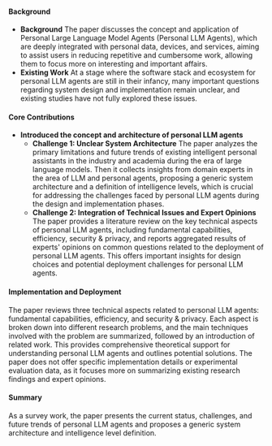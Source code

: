 #### Background
- **Background**
The paper discusses the concept and application of Personal Large Language Model Agents (Personal LLM Agents), which are deeply integrated with personal data, devices, and services, aiming to assist users in reducing repetitive and cumbersome work, allowing them to focus more on interesting and important affairs.
- **Existing Work**
At a stage where the software stack and ecosystem for personal LLM agents are still in their infancy, many important questions regarding system design and implementation remain unclear, and existing studies have not fully explored these issues.

#### Core Contributions
  - **Introduced the concept and architecture of personal LLM agents**
      - **Challenge 1: Unclear System Architecture**
          The paper analyzes the primary limitations and future trends of existing intelligent personal assistants in the industry and academia during the era of large language models. Then it collects insights from domain experts in the area of LLM and personal agents, proposing a generic system architecture and a definition of intelligence levels, which is crucial for addressing the challenges faced by personal LLM agents during the design and implementation phases.
      - **Challenge 2: Integration of Technical Issues and Expert Opinions**
          The paper provides a literature review on the key technical aspects of personal LLM agents, including fundamental capabilities, efficiency, security & privacy, and reports aggregated results of experts' opinions on common questions related to the deployment of personal LLM agents. This offers important insights for design choices and potential deployment challenges for personal LLM agents.

#### Implementation and Deployment
The paper reviews three technical aspects related to personal LLM agents: fundamental capabilities, efficiency, and security & privacy. Each aspect is broken down into different research problems, and the main techniques involved with the problem are summarized, followed by an introduction of related work. This provides comprehensive theoretical support for understanding personal LLM agents and outlines potential solutions. The paper does not offer specific implementation details or experimental evaluation data, as it focuses more on summarizing existing research findings and expert opinions.

#### Summary
As a survey work, the paper presents the current status, challenges, and future trends of personal LLM agents and proposes a generic system architecture and intelligence level definition.